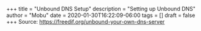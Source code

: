 +++
title = "Unbound DNS Setup"
description = "Setting up Unbound DNS"
author = "Mobu"
date = 2020-01-30T16:22:09-06:00
tags = []
draft = false
+++
Source: https://freedif.org/unbound-your-own-dns-server